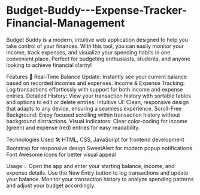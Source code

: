 # Budget-Buddy---Expense-Tracker-Financial-Management
Budget Buddy is a modern, intuitive web application designed to help you take control of your finances. With this tool, you can easily monitor your income, track expenses, and visualize your spending habits in one convenient place. Perfect for budgeting enthusiasts, students, and anyone looking to achieve financial clarity!

Features 🚀
Real-Time Balance Update: Instantly see your current balance based on recorded incomes and expenses.
Income & Expense Tracking: Log transactions effortlessly with support for both income and expense entries.
Detailed History: View your transaction history with sortable tables and options to edit or delete entries.
Intuitive UI: Clean, responsive design that adapts to any device, ensuring a seamless experience.
Scroll-Free Background: Enjoy focused scrolling within transaction history without background distractions.
Visual Indicators: Clear color-coding for income (green) and expense (red) entries for easy readability.

Technologies Used 🛠️
HTML, CSS, JavaScript for frontend development
Bootstrap for responsive design
SweetAlert for modern popup notifications
Font Awesome icons for better visual appeal

Usage 💡
Open the app and enter your starting balance, income, and expense details.
Use the New Entry button to log transactions and update your balance.
Monitor your transaction history to analyze spending patterns and adjust your budget accordingly.
